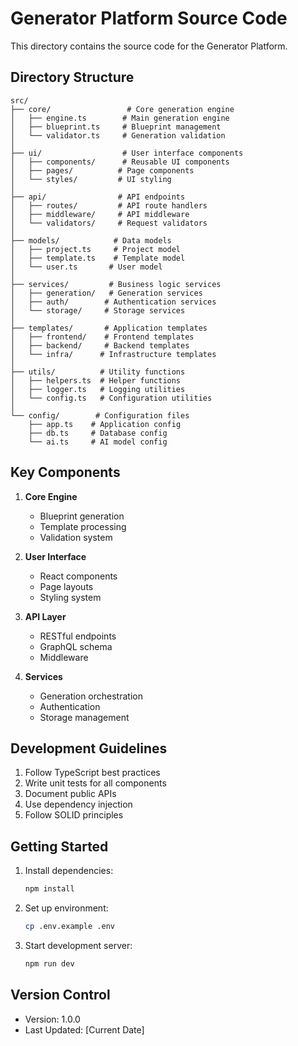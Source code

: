 # Generator Platform Source Code

This directory contains the source code for the Generator Platform.

## Directory Structure

```
src/
├── core/                 # Core generation engine
│   ├── engine.ts        # Main generation engine
│   ├── blueprint.ts     # Blueprint management
│   └── validator.ts     # Generation validation
│
├── ui/                  # User interface components
│   ├── components/      # Reusable UI components
│   ├── pages/          # Page components
│   └── styles/         # UI styling
│
├── api/                # API endpoints
│   ├── routes/         # API route handlers
│   ├── middleware/     # API middleware
│   └── validators/     # Request validators
│
├── models/            # Data models
│   ├── project.ts     # Project model
│   ├── template.ts    # Template model
│   └── user.ts       # User model
│
├── services/         # Business logic services
│   ├── generation/   # Generation services
│   ├── auth/        # Authentication services
│   └── storage/     # Storage services
│
├── templates/       # Application templates
│   ├── frontend/    # Frontend templates
│   ├── backend/     # Backend templates
│   └── infra/      # Infrastructure templates
│
├── utils/          # Utility functions
│   ├── helpers.ts  # Helper functions
│   ├── logger.ts   # Logging utilities
│   └── config.ts   # Configuration utilities
│
└── config/        # Configuration files
    ├── app.ts    # Application config
    ├── db.ts     # Database config
    └── ai.ts     # AI model config
```

## Key Components

1. **Core Engine**
   - Blueprint generation
   - Template processing
   - Validation system

2. **User Interface**
   - React components
   - Page layouts
   - Styling system

3. **API Layer**
   - RESTful endpoints
   - GraphQL schema
   - Middleware

4. **Services**
   - Generation orchestration
   - Authentication
   - Storage management

## Development Guidelines

1. Follow TypeScript best practices
2. Write unit tests for all components
3. Document public APIs
4. Use dependency injection
5. Follow SOLID principles

## Getting Started

1. Install dependencies:
   ```bash
   npm install
   ```

2. Set up environment:
   ```bash
   cp .env.example .env
   ```

3. Start development server:
   ```bash
   npm run dev
   ```

## Version Control

- Version: 1.0.0
- Last Updated: [Current Date] 